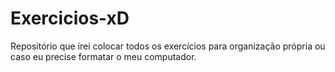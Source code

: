 # Exercicios-xD
Repositório que irei colocar todos os exercícios para organização própria ou caso eu precise formatar o meu computador.
